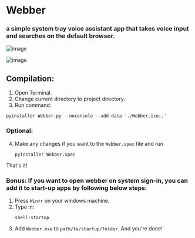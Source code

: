 # Webber
### a simple system tray voice assistant app that takes voice input and searches on the default browser.
![image](https://github.com/abhikatta/Webber/assets/76813100/25ee8111-154a-4dc0-8ede-c7c862de6cd9)


![image](https://github.com/abhikatta/Webber/assets/76813100/25cc7135-0670-4eab-ae05-474d1c110aea)

## Compilation:
1. Open Terminal.
2. Change current directory to project directory.
3. Run command:
```
pyinstaller Webber.py --noconsole --add-data './Webber.ico;.' 

```
### Optional:
4. Make any changes if you want to the `Webber.spec` file and run
   ```
   pyinstaller Webber.spec
   ```
That's it!

### Bonus: If you want to open webber on system sign-in, you can add it to start-up apps by following below steps:

1. Press `Win+r` on your windows machine.
2. Type in: 
   ```
   shell:startup
   ```
3. Add `Webber.exe` to `path/to/startup/folder`.
   And you're done!

